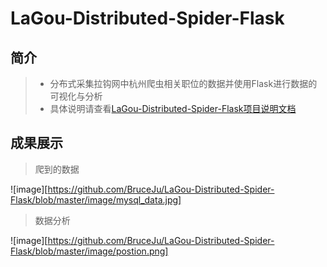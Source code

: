 
# LaGou-Distributed-Spider-Flask

## 简介
> * 分布式采集拉钩网中杭州爬虫相关职位的数据并使用Flask进行数据的可视化与分析
> * 具体说明请查看[LaGou-Distributed-Spider-Flask项目说明文档](https://bruceju.github.io/LaGou-Distributed-Spider-Flask/)

## 成果展示

> 爬到的数据

![image][https://github.com/BruceJu/LaGou-Distributed-Spider-Flask/blob/master/image/mysql_data.jpg]

> 数据分析

![image][https://github.com/BruceJu/LaGou-Distributed-Spider-Flask/blob/master/image/postion.png]







